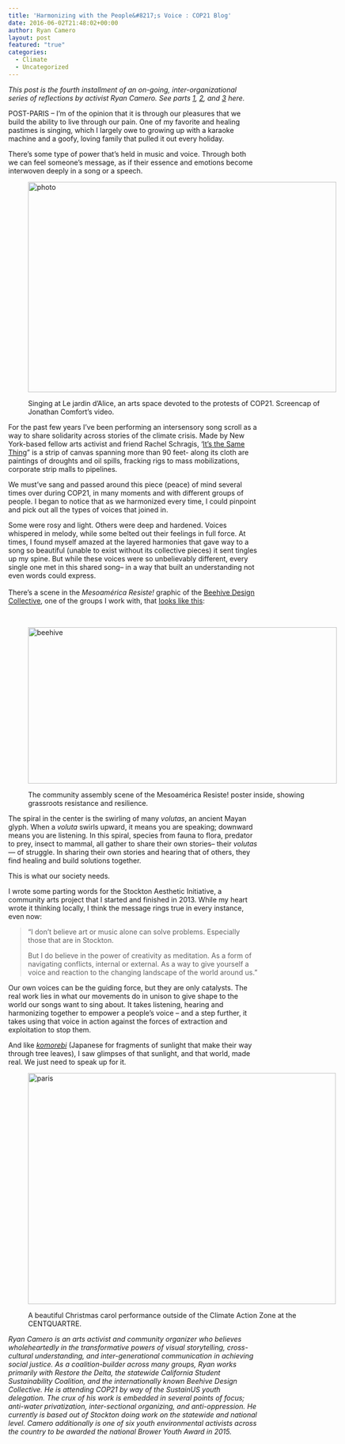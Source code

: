 ```yaml
---
title: 'Harmonizing with the People&#8217;s Voice : COP21 Blog'
date: 2016-06-02T21:48:02+00:00
author: Ryan Camero
layout: post
featured: "true"
categories:
  - Climate
  - Uncategorized
---
```

_This post is the fourth installment of an on-going, inter-organizational series of reflections by activist Ryan Camero. See parts [1](http://www.placeholdermagazine.com/climate/a-child-of-the-san-joaquin-river-at-the-paris-climate-conference/), [2](http://www.placeholdermagazine.com/climate/a-determined-delegation/), and [3](http://www.placeholdermagazine.com/climate/the-leap-manifesto-from-canada-to-californias-climate-cop21-blog/) here._

<span style="font-weight: 400;">POST-PARIS &#8211; I’m of the opinion that it is through our pleasures that we build the ability to live through our pain. One of my favorite and healing pastimes is singing, which I largely owe to growing up with a karaoke machine and a goofy, loving family that pulled it out every holiday. </span>

<span style="font-weight: 400;">There’s some type of power that’s held in music and voice. Through both we can feel someone’s message, as if their essence and emotions become interwoven deeply in a song or a speech.</span><figure id="attachment_792" style="width: 623px" class="wp-caption aligncenter">

[<img class="wp-image-792 size-full" src="http://localhost:8888/wordpress/wp-content/uploads/2016/06/photo.jpg" alt="photo" width="623" height="425" srcset="http://localhost:8888/wordpress/wp-content/uploads/2016/06/photo.jpg 623w, http://localhost:8888/wordpress/wp-content/uploads/2016/06/photo-300x205.jpg 300w" sizes="(max-width: 623px) 100vw, 623px" />](http://localhost:8888/wordpress/wp-content/uploads/2016/06/photo.jpg)<figcaption class="wp-caption-text">Singing at Le jardin d’Alice, an arts space devoted to the protests of COP21. Screencap of Jonathan Comfort’s video.</figcaption></figure>

<span style="font-weight: 400;">For the past few years I’ve been performing an intersensory song scroll as a way to share solidarity across stories of the climate crisis. Made by New York-based fellow arts activist and friend Rachel Schragis, ‘</span>[<span style="font-weight: 400;">It’s the Same Thing</span>](https://www.facebook.com/JonathonReed/videos/vb.838184705/10153835684694706/?type=2&theater)<span style="font-weight: 400;">” is a strip of canvas spanning more than 90 feet- along its cloth are paintings of droughts and oil spills, fracking rigs to mass mobilizations, corporate strip malls to pipelines.</span>

<span style="font-weight: 400;">We must’ve sang and passed around this piece (peace) of mind several times over during COP21, in many moments and with different groups of people. I began to notice that as we harmonized every time, I could pinpoint and pick out all the types of voices that joined in.</span>

<span style="font-weight: 400;">Some were rosy and light. Others were deep and hardened. Voices whispered in melody, while some belted out their feelings in full force. At times, I found myself amazed at the layered harmonies that gave way to a song so beautiful (unable to exist without its collective pieces) it sent tingles up my spine. But while these voices were so unbelievably different, every single one met in this shared song&#8211; in a way that built an understanding not even words could express.<br /> </span><span style="font-weight: 400;"><br /> </span><span style="font-weight: 400;">There’s a scene in the </span>_<span style="font-weight: 400;">Mesoamérica Resiste!</span>_ <span style="font-weight: 400;">graphic of the </span>[<span style="font-weight: 400;">Beehive Design Collective</span>](http://beehivecollective.org/)<span style="font-weight: 400;">, one of the groups I work with, that </span>[<span style="font-weight: 400;">looks like this</span>](http://beehivecollective.org/posterViewer/?poster=mr&lang=en#x=0.52297&y=0.11308&w=0.24528&h=0.11574)<span style="font-weight: 400;">:</span>

&nbsp;<figure id="attachment_793" style="width: 624px" class="wp-caption aligncenter">

[<img class="wp-image-793 size-full" src="http://localhost:8888/wordpress/wp-content/uploads/2016/06/beehive.jpg" alt="beehive" width="624" height="316" srcset="http://localhost:8888/wordpress/wp-content/uploads/2016/06/beehive.jpg 624w, http://localhost:8888/wordpress/wp-content/uploads/2016/06/beehive-300x152.jpg 300w" sizes="(max-width: 624px) 100vw, 624px" />](http://localhost:8888/wordpress/wp-content/uploads/2016/06/beehive.jpg)<figcaption class="wp-caption-text">The community assembly scene of the Mesoamérica Resiste! poster inside, showing grassroots resistance and resilience.</figcaption></figure>

<span style="font-weight: 400;">The spiral in the center is the swirling of many </span>_<span style="font-weight: 400;">volutas</span>_<span style="font-weight: 400;">, an ancient Mayan glyph. When a </span>_<span style="font-weight: 400;">voluta </span>_<span style="font-weight: 400;">swirls upward, it means you are speaking; downward means you are listening. In this spiral, species from fauna to flora, predator to prey, insect to mammal, all gather to share their own stories&#8211; their </span>_<span style="font-weight: 400;">volutas</span>_<span style="font-weight: 400;">&#8212; of struggle. In sharing their own stories and hearing that of others, they find healing and build solutions together.</span>

<span style="font-weight: 400;">This is what our society needs.</span>

<span style="font-weight: 400;">I wrote some parting words for the Stockton Aesthetic Initiative, a community arts project that I started and finished in 2013. While my heart wrote it thinking locally, I think the message rings true in every instance, even now:</span><span style="font-weight: 400;"><br /> </span>

> <span style="font-weight: 400;">“I don&#8217;t believe art or music alone can solve problems. Especially those that are in Stockton.</span>
>
> <span style="font-weight: 400;">But I do believe in the power of creativity as meditation. As a form of navigating conflicts, internal or external. As a way to give yourself a voice and reaction to the changing landscape of the world around us.”</span>

<span style="font-weight: 400;">Our own voices can be the guiding force, but they are only catalysts. The real work lies in what our movements do in unison to give shape to the world our songs want to sing about. It takes listening, hearing and harmonizing together to empower a people’s voice &#8211; and a step further, it takes using that voice in action against the forces of extraction and exploitation to stop them.</span>

<span style="font-weight: 400;">And like </span>[_<span style="font-weight: 400;">komorebi</span>_](https://www.youtube.com/watch?v=UHyyDlrPkog) <span style="font-weight: 400;">(Japanese for fragments of sunlight that make their way through tree leaves), I saw glimpses of that sunlight, and that world, made real. We just need to speak up for it.</span><figure id="attachment_794" style="width: 622px" class="wp-caption aligncenter">

[<img class="wp-image-794 size-full" src="http://localhost:8888/wordpress/wp-content/uploads/2016/06/paris.jpg" alt="paris" width="622" height="467" srcset="http://localhost:8888/wordpress/wp-content/uploads/2016/06/paris.jpg 622w, http://localhost:8888/wordpress/wp-content/uploads/2016/06/paris-300x225.jpg 300w" sizes="(max-width: 622px) 100vw, 622px" />](http://localhost:8888/wordpress/wp-content/uploads/2016/06/paris.jpg)<figcaption class="wp-caption-text">A beautiful Christmas carol performance outside of the Climate Action Zone at the CENTQUARTRE.</figcaption></figure>

_Ryan Camero is an arts activist and community organizer who believes wholeheartedly in the transformative powers of visual storytelling, cross-cultural understanding, and inter-generational communication in achieving social justice. As a coalition-builder across many groups, Ryan works primarily with Restore the Delta, the statewide California Student Sustainability Coalition, and the internationally known Beehive Design Collective. He is attending COP21 by way of the SustainUS youth delegation. The crux of his work is embedded in several points of focus; anti-water privatization, inter-sectional organizing, and anti-oppression. He currently is based out of Stockton doing work on the statewide and national level. Camero additionally is one of six youth environmental activists across the country to be awarded the national Brower Youth Award in 2015._
